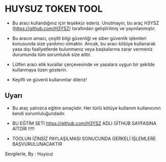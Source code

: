 # HUYSUZ TOKEN TOOL

- Bu aracı kullandığınız için teşekkür ederiz. Unutmayın, bu araç H3YSZ (https://github.com/H3YSZ) tarafından geliştirilmiş ve yayınlanmıştır.

- Bu aracın amacı, çeşitli bilgi güvenliği ve siber güvenlik işlemleri konusunda size yardımcı olmaktır. Ancak, bu aracı kötüye kullanarak yasa dışı faaliyetlerde bulunmanız veya başkalarına zarar vermeniz durumunda tüm sorumluluk size aittir.

- Lütfen aracı etik kurallar çerçevesinde ve yasalara uygun bir şekilde kullanmaya özen gösterin.

- Keyifli ve güvenli kullanımlar dileriz!

## Uyarı
- Bu araç yalnızca eğitim amaçlıdır. Her türlü kötüye kullanım kullanıcının kendi sorumluluğundadır.

- BU EĞTİM SETİ https://github.com/H3YSZ ADLI GİTHUB SAYFASINA AİTDİR !!!!!
- TOOLUN İZİNSİZ PAYLAŞILMASI SONUCUNDA GERKELİ İŞLEMLERE BAŞVURULUNACAKTIR

Sevgilerle,
By : Huysuz
